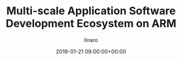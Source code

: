 ---
author: linaro
categories:
- events
- workshop
- arm-hpc-2019
comments: false
event: arm-hpc-2019
date: '2019-01-21 09:00:00+00:00'
slot: 13:05 - 13:30
image:
  featured: true
  path: /assets/images/content/multi-scale-application-software-development-ecosystem-on-arm.jpg
layout: resource-post
title: 'Multi-scale Application Software Development Ecosystem on ARM'
speakers:
- biography: '""'
  company: UK National HPC Center
  job-title: 
  name: Dr. Xiaohu Guo
youtube_video_url: https://www.youtube.com/watch?v=bEMod29_Dx8&list=PLKZSArYQptsPLGSEUycUowh9oy8WF_epV&index=6&t=0s
amazon_s3_presentation_url: https://static.linaro.org/event-resources/arm-hpc-2019/slides/Multi-scaleApplicationSoftwareDevelopmentEcosystemonARM9.pdf
---
